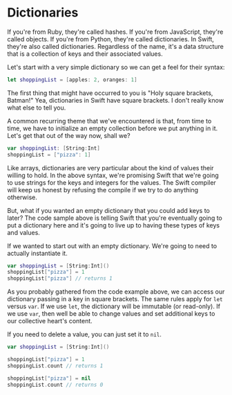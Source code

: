 # Dictionaries

If you're from Ruby, they're called hashes. If you're from JavaScript, they're called objects. If you're from Python, they're called dictionaries. In Swift, they're also called dictionaries. Regardless of the name, it's a data structure that is a collection of keys and their associated values.

Let's start with a very simple dictionary so we can get a feel for their syntax:

```swift
let shoppingList = [apples: 2, oranges: 1]
```

The first thing that might have occurred to you is "Holy square brackets, Batman!" Yea, dictionaries in Swift have square brackets. I don't really know what else to tell you.

A common recurring theme that we've encountered is that, from time to time, we have to initialize an empty collection before we put anything in it. Let's get that out of the way now, shall we?

```swift
var shoppingList: [String:Int]
shoppingList = ["pizza": 1]
```

Like arrays, dictionaries are very particular about the kind of values their willing to hold. In the above syntax, we're promising Swift that we're going to use strings for the keys and integers for the values. The Swift compiler will keep us honest by refusing the compile if we try to do anything otherwise.

But, what if you wanted an empty dictionary that you could add keys to later? The code sample above is telling Swift that you're eventually going to put a dictionary here and it's going to live up to having these types of keys and values.

If we wanted to start out with an empty dictionary. We're going to need to actually instantiate it.

```swift
var shoppingList = [String:Int]()
shoppingList["pizza"] = 1
shoppingList["pizza"] // returns 1
```

As you probably gathered from the code example above, we can access our dictionary passing in a key in square brackets. The same rules apply for `let` versus `var`. If we use `let`, the dictionary will be immutable (or read-only). If we use `var`, then well be able to change values and set additional keys to our collective heart's content.

If you need to delete a value, you can just set it to `nil`.

```swift
var shoppingList = [String:Int]()

shoppingList["pizza"] = 1
shoppingList.count // returns 1

shoppingList["pizza"] = nil
shoppingList.count // returns 0
```

